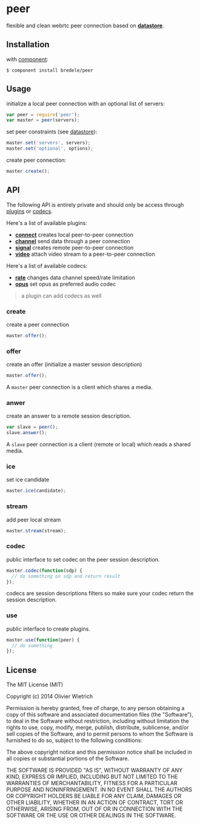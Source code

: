 peer
====

  flexible and clean webrtc peer connection based on **[datastore](http://github.com/bredele/datastore)**.

## Installation

with [component](http://github.com/component/component):

	$ component install bredele/peer


## Usage
 
  initialize a local peer connection with an optional list of servers:

```js
var peer = require('peer');
var master = peer(servers);
```

  set peer constraints (see [datastore](http://github.com/bredele/datastore)):

```js
master.set('servers', servers);
master.set('optional', options);
```

  create peer connection:

```js
master.create();
```

<!-- say about hooks -->

## API

The following API is entirely private and should only be access through [plugins](#use) or [codecs](#codec).

Here's a list of available plugins:
  - **[connect](http://github.com/bredele/connect)** creates local peer-to-peer connection
  - **[channel](http://github.com/bredele/channel)** send data through a peer connection
  - **[signal](http://github.com/bredele/signal)** creates remote peer-to-peer connection
  - **[video](http://github.com/bredele/video)** attach video stream to a peer-to-peer connection

Here's a list of available codecs:
  - **[rate](http://github.com/bredele/rate)** changes data channel speed/rate limitation
  - **[opus](http://github.com/bredele/opus)** set opus as preferred audio codec


  > a plugin can add codecs as well
  
### create

  create a peer connection

```js
master.offer();
```

<!-- to give more flexibility and set constraints -->

### offer

  create an offer (initialize a master session description)

```js
master.offer();
```

 A `master` peer connection is a client which shares a media.
  

### anwer

  create an answer to a remote session description.

```js
var slave = peer();
slave.answer();
```

 A `slave` peer connection is a client (remote or local) which reads
 a shared media.

### ice

  set ice candidate

```js
master.ice(candidate);
```


### stream

  add peer local stream

```js
master.stream(stream);
```

### codec

  public interface to set codec on the peer session description.

```js
master.codec(function(sdp) {
  // do something on sdp and return result
});
```

  codecs are session descriptions filters so make sure your codec return the session description.

### use

  public interface to create plugins.

```js
master.use(function(peer) {
  // do something
});
```


## License

The MIT License (MIT)

Copyright (c) 2014 Olivier Wietrich

Permission is hereby granted, free of charge, to any person obtaining a copy
of this software and associated documentation files (the "Software"), to deal
in the Software without restriction, including without limitation the rights
to use, copy, modify, merge, publish, distribute, sublicense, and/or sell
copies of the Software, and to permit persons to whom the Software is
furnished to do so, subject to the following conditions:

The above copyright notice and this permission notice shall be included in all
copies or substantial portions of the Software.

THE SOFTWARE IS PROVIDED "AS IS", WITHOUT WARRANTY OF ANY KIND, EXPRESS OR
IMPLIED, INCLUDING BUT NOT LIMITED TO THE WARRANTIES OF MERCHANTABILITY,
FITNESS FOR A PARTICULAR PURPOSE AND NONINFRINGEMENT. IN NO EVENT SHALL THE
AUTHORS OR COPYRIGHT HOLDERS BE LIABLE FOR ANY CLAIM, DAMAGES OR OTHER
LIABILITY, WHETHER IN AN ACTION OF CONTRACT, TORT OR OTHERWISE, ARISING FROM,
OUT OF OR IN CONNECTION WITH THE SOFTWARE OR THE USE OR OTHER DEALINGS IN THE
SOFTWARE.
